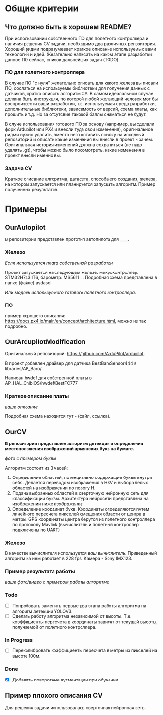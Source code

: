 # Общие критерии

## Что должно быть в хорошем README?
При использовании собственного ПО для полетного контроллера и наличия решения CV задачи, необходимо два различных репозитория.
Хороший ридми подразумевает краткое описание используемых вами технологий и идей. Желательно написать на каком этапе разработки данное ПО сейчас, список дальнейших задач (TODO).

### ПО для полетного контроллера
В случае ПО "с нуля" желательно описать для какого железа вы писали ПО, сослаться на используемы библиотеки для получения данных с датчиков, кратко описать алгоритм СУ. В самом идеалальном случае должна быть инструкция, по которой любой желающий человек мог бы воспроизвести ваши разработки, т.е. используемая среда разработки, дополнительные библиотеки, зависимость от версий, схема платы, как прошить и т.д. Но за отсутсвие таковой баллы сниматься не будут.

В случе использования готового ПО за основу (например, вы сделали форк Ardupilot или PX4 и внесли туда свои изменения), оригинальное ридми нужно удалить, вместо него оставить ссылку на исходный репозиторий и описать какие изменения вы внесли в проект и зачем. Оригинальная история изменений должна сохраниться (не надо удалять .git), чтобы можно было посомотреть, какие изменения в проект внесли именно вы.

### Задача CV
Краткое описание алгоритма, датасета, способа его создания, железа, на котором запускается или планируется запускать алгоритм. Пример полученных результатов.


# Примеры


## OurAutopilot
В репозитории представлен прототип автопилота для ____.

### Железо
*Если используется плата собственной разработки*

Проект запускается на следующем железе:
микроконтроллер: STM32H743IIT6,
барометр: MS5611
...
Подробная схема представлена в папке (файле) asdasd

*Или модель используемого готового полетного контроллера.*

### ПО
пример хорошего описания: https://docs.px4.io/main/en/concept/architecture.html, можно не так подробно.

## OurArdupilotModification
Оригинальный репозиторий: https://github.com/ArduPilot/ardupilot.

В проект добавлен драйвер для датчика BestBaroSensor444 в libraries/AP_Baro/. 

Написан hwdef для собственной платы в AP_HAL_ChibiOS/hwdef/BestFC777

### Краткое описание платы
*ваше описание*

Подробная схема находится тут - (файл, ссылка).

## OurCV
**В репозитории представлен алгоритм детекции и определения местоположения изображений армянских букв на бумаге.**

*фото с примером буквы*

Алгоритм состоит из 3 часей:

1) Определение областей, потенциально содержащие буквы внутри себя. Делается переводом изображения в HSV и выбора белых областей на изображении по порогу H.
2) Подача выбранных областей в сверточную нейронную сеть для классификации буквы. Архитектура нейросети представлена на изображении ниже
*изображение*
3) Определение координат букв. Координаты определяются путем линейного пересчета пикселей смещения области от центра в метры. GPS координаты центра берутся из полетного контроллера по протоколу Mavlink (вычислитель и полетный контроллер подключены по UART)

### Железо
В качестве вычислителя используется *ваш вычислитель*. Приведенный алгоритм на нем работает в 228 fps. Камера - Sony IMX123. 

### Пример результата работы
*ваше фото/видео с примером работы алгоритма*

### Todo
- [ ] Попробовать заменить первые два этапа работы алгоритма на алгоритм детекции YOLOV3. 
- [ ] Сделать работу алгоритма независимой от высоты. Т.е. коэффициенты пересчета в координаты зависят от текущей высоты, получаемой от полетного контроллера.

### In Progress
- [ ] Перекалибровать коэффициенты пересчета в метры из пикселей на высоте 100м.  

### Done 
- [x] Добавить поворотные аугментации при обучении.

## Пример плохого описания CV
Для решения задачи использовалась сверточная нейронная сеть.
